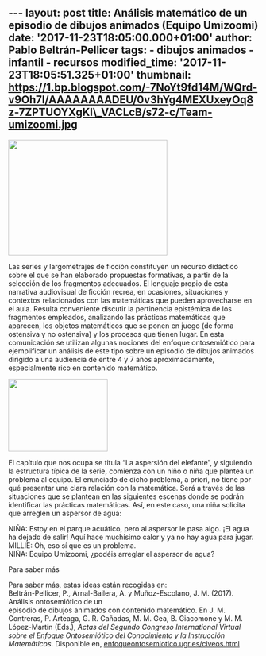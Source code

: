 --- layout: post title: Análisis matemático de un episodio de dibujos
animados (Equipo Umizoomi) date: '2017-11-23T18:05:00.000+01:00' author:
Pablo Beltrán-Pellicer tags: - dibujos animados - infantil - recursos
modified\_time: '2017-11-23T18:05:51.325+01:00' thumbnail:
https://1.bp.blogspot.com/-7NoYt9fd14M/WQrd-v9Oh7I/AAAAAAAADEU/0v3hYg4MEXUxeyOq8z-7ZPTUOYXgKI\_VACLcB/s72-c/Team-umizoomi.jpg
---

[<img src="https://1.bp.blogspot.com/-7NoYt9fd14M/WQrd-v9Oh7I/AAAAAAAADEU/0v3hYg4MEXUxeyOq8z-7ZPTUOYXgKI_VACLcB/s320/Team-umizoomi.jpg" width="320" height="233" />](https://1.bp.blogspot.com/-7NoYt9fd14M/WQrd-v9Oh7I/AAAAAAAADEU/0v3hYg4MEXUxeyOq8z-7ZPTUOYXgKI_VACLcB/s1600/Team-umizoomi.jpg)

Las series y largometrajes de ficción constituyen un recurso didáctico
sobre el que se han elaborado propuestas formativas, a partir de la
selección de los fragmentos adecuados. El lenguaje propio de esta
narrativa audiovisual de ficción recrea, en ocasiones, situaciones y
contextos relacionados con las matemáticas que pueden aprovecharse en el
aula. Resulta conveniente discutir la pertinencia epistémica de los
fragmentos empleados, analizando las prácticas matemáticas que aparecen,
los objetos matemáticos que se ponen en juego (de forma ostensiva y no
ostensiva) y los procesos que tienen lugar. En esta comunicación se
utilizan algunas nociones del enfoque ontosemiótico para ejemplificar un
análisis de este tipo sobre un episodio de dibujos animados dirigido a
una audiencia de entre 4 y 7 años aproximadamente, especialmente rico en
contenido matemático.  
  

[<img src="https://2.bp.blogspot.com/-s45B5zsVTfg/WQrkjbhqs4I/AAAAAAAADEk/NhudpaMDuBYVIm78Bwl-ectZcXy6dQclACLcB/s200/umi_01.jpg" width="200" height="146" />](https://2.bp.blogspot.com/-s45B5zsVTfg/WQrkjbhqs4I/AAAAAAAADEk/NhudpaMDuBYVIm78Bwl-ectZcXy6dQclACLcB/s1600/umi_01.jpg)

El capítulo que nos ocupa se titula “La aspersión del elefante”, y
siguiendo la estructura típica de la serie, comienza con un niño o niña
que plantea un problema al equipo. El enunciado de dicho problema, a
priori, no tiene por qué presentar una clara relación con la matemática.
Será a través de las situaciones que se plantean en las siguientes
escenas donde se podrán identificar las prácticas matemáticas. Así, en
este caso, una niña solicita que arreglen un aspersor de agua:  
  
NIÑA: Estoy en el parque acuático, pero al aspersor le pasa algo. ¡El
agua ha dejado de salir! Aquí hace muchísimo calor y ya no hay agua para
jugar.  
MILLIE: Oh, eso sí que es un problema.  
NIÑA: Equipo Umizoomi, ¿podéis arreglar el aspersor de agua?  

  
Para saber más  
  

  
  
  
  
  
  
  
  
  
  
  
Para saber más, estas ideas están recogidas en:  
Beltrán-Pellicer, P., Arnal-Bailera, A. y Muñoz-Escolano, J. M. (2017).
Análisis ontosemiótico de un  
episodio de dibujos animados con contenido matemático. En J. M.
Contreras, P. Arteaga, G. R. Cañadas, M. M. Gea, B. Giacomone y M. M.
López-Martín (Eds.), *Actas del Segundo Congreso International Virtual
sobre el Enfoque Ontosemiótico del Conocimiento y la Instrucción
Matemáticos*. Disponible en,
[enfoqueontosemiotico.ugr.es/civeos.html](http://enfoqueontosemiotico.ugr.es/civeos/beltran.pdf)
